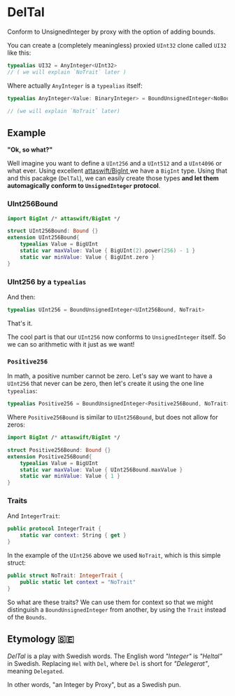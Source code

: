 # DelTal

Conform to UnsignedInteger by proxy with the option of adding bounds.


You can create a (completely meaningless) proxied `UInt32` clone called `UI32` like this:

```swift
typealias UI32 = AnyInteger<UInt32> 
// ( we will explain `NoTrait` later )
```

Where actually `AnyInteger` is a `typealias` itself:
```swift
typealias AnyInteger<Value: BinaryInteger> = BoundUnsignedInteger<NoBound<Value>, NoTrait> where Value.Magnitude == Value

// (we will explain `NoTrait` later)
```

## Example

**"Ok, so what?"**

Well imagine you want to define a `UInt256` and a `UInt512` and a `UInt4096` or what ever. Using excellent [attaswift/BigInt ](https://github.com/attaswift/BigInt) we have a `BigInt` type. Using that and this pacakge (`DelTal`), we can easily create those types **and let them automagically conform to `UnsignedInteger` protocol**.

### UInt256Bound

```swift
import BigInt /* attaswift/BigInt */

struct UInt256Bound: Bound {}
extension UInt256Bound{
    typealias Value = BigUInt
    static var maxValue: Value { BigUInt(2).power(256) - 1 }
    static var minValue: Value { BigUInt.zero }
}
```

### UInt256 by a `typealias`

And then:
```swift
typealias UInt256 = BoundUnsignedInteger<UInt256Bound, NoTrait>

```

That's it.

The cool part is that our `UInt256` now conforms to `UnsignedInteger` itself. So we can so arithmetic with it just as we want!

### `Positive256`

In math, a positive number cannot be zero. Let's say we want to have a `UInt256` that never can be zero, then let's create it using the one line `typealias`:

```swift
typealias Positive256 = BoundUnsignedInteger<Positive256Bound, NoTrait>
```

Where `Positive256Bound` is similar to `UInt256Bound`, but does not allow for zeros:

```swift
import BigInt /* attaswift/BigInt */

struct Positive256Bound: Bound {}
extension Positive256Bound{
    typealias Value = BigUInt
    static var maxValue: Value { UInt256Bound.maxValue }
    static var minValue: Value { 1 }
}
```


### Traits

And `IntegerTrait`:
```swift
public protocol IntegerTrait {
    static var context: String { get }
}

```

In the example of the `UInt256` above we used `NoTrait`, which  is this simple struct:

```swift
public struct NoTrait: IntegerTrait {
    public static let context = "NoTrait"
}

```

So what are these traits? We can use them for context so that we might distinguish a `BoundUnsignedInteger` from another, by using the `Trait` instead of the `Bounds`.


## Etymology 🇸🇪
_DelTal_ is a play with Swedish words. The English word _"Integer"_ is _"Heltal"_ in Swedish. Replacing `Hel` with `Del`, where `Del` is short for _"Delegerat"_, meaning `Delegated`. 

In other words, "an Integer by Proxy", but as a Swedish pun.
